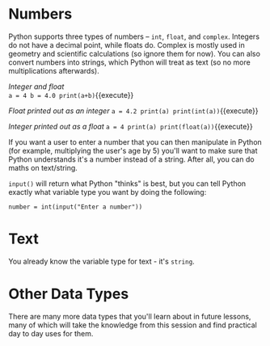 # Numbers
Python supports three types of numbers – ```int```, ```float```, and ```complex```. Integers do not have a decimal point, while floats do. Complex is mostly used in geometry and scientific calculations (so ignore them for now). You can also convert numbers into strings, which Python will treat as text (so no more multiplications afterwards).

*Integer and float*<br>
`a = 4
b = 4.0
print(a+b)`{{execute}}

*Float printed out as an integer*
`a = 4.2
print(a)
print(int(a))`{{execute}}

*Integer printed out as a float*
`a = 4
print(a)
print(float(a))`{{execute}}

If you want a user to enter a number that you can then manipulate in Python (for example, multiplying the user's age by 5) you'll want to make sure that Python understands it's a number instead of a string. After all, you can do maths on text/string.

```input()``` will return what Python "thinks" is best, but you can tell Python exactly what variable type you want by doing the following:

```
number = int(input("Enter a number"))
```

# Text
You already know the variable type for text - it's ```string```.

# Other Data Types
There are many more data types that you'll learn about in future lessons, many of which will take the knowledge from this session and find practical day to day uses for them.